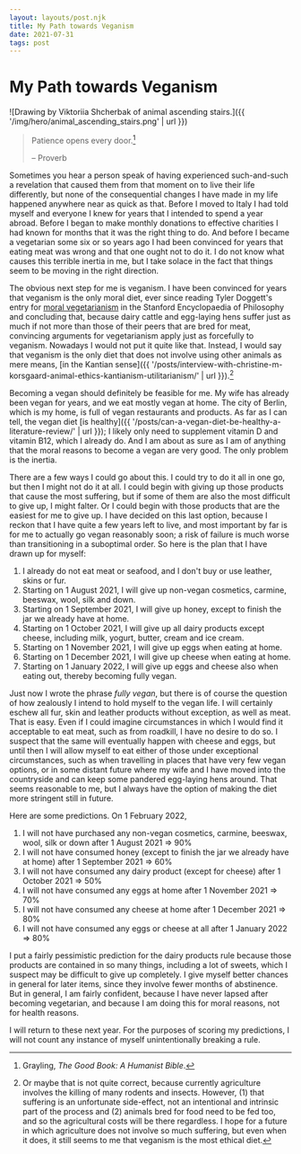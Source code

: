 ```yaml
---
layout: layouts/post.njk
title: My Path towards Veganism
date: 2021-07-31
tags: post
---
```


# My Path towards Veganism

![Drawing by Viktoriia Shcherbak of animal ascending stairs.]({{ '/img/hero/animal_ascending_stairs.png' | url }})

> Patience opens every door.[^1]
>
> – Proverb

Sometimes you hear a person speak of having experienced such-and-such a revelation that caused them from that moment on to live their life differently, but none of the consequential changes I have made in my life happened anywhere near as quick as that. Before I moved to Italy I had told myself and everyone I knew for years that I intended to spend a year abroad. Before I began to make monthly donations to effective charities I had known for months that it was the right thing to do. And before I became a vegetarian some six or so years ago I had been convinced for years that eating meat was wrong and that one ought not to do it. I do not know what causes this terrible inertia in me, but I take solace in the fact that things seem to be moving in the right direction.

The obvious next step for me is veganism. I have been convinced for years that veganism is the only moral diet, ever since reading Tyler Doggett's entry for [moral vegetarianism](https://plato.stanford.edu/entries/vegetarianism/) in the Stanford Encyclopaedia of Philosophy and concluding that, because dairy cattle and egg-laying hens suffer just as much if not more than those of their peers that are bred for meat, convincing arguments for vegetarianism apply just as forcefully to veganism. Nowadays I would not put it quite like that. Instead, I would say that veganism is the only diet that does not involve using other animals as mere means, [in the Kantian sense]({{ '/posts/interview-with-christine-m-korsgaard-animal-ethics-kantianism-utilitarianism/' | url }}).[^2]

Becoming a vegan should definitely be feasible for me. My wife has already been vegan for years, and we eat mostly vegan at home. The city of Berlin, which is my home, is full of vegan restaurants and products. As far as I can tell, the vegan diet [is healthy]({{ '/posts/can-a-vegan-diet-be-healthy-a-literature-review/' | url }}); I likely only need to supplement vitamin D and vitamin B12, which I already do. And I am about as sure as I am of anything that the moral reasons to become a vegan are very good. The only problem is the inertia.

There are a few ways I could go about this. I could try to do it all in one go, but then I might not do it at all. I could begin with giving up those products that cause the most suffering, but if some of them are also the most difficult to give up, I might falter. Or I could begin with those products that are the easiest for me to give up. I have decided on this last option, because I reckon that I have quite a few years left to live, and most important by far is for me to actually go vegan reasonably soon; a risk of failure is much worse than transitioning in a suboptimal order. So here is the plan that I have drawn up for myself:

1. I already do not eat meat or seafood, and I don't buy or use leather, skins or fur.
2. Starting on 1 August 2021, I will give up non-vegan cosmetics, carmine, beeswax, wool, silk and down.
3. Starting on 1 September 2021, I will give up honey, except to finish the jar we already have at home.
4. Starting on 1 October 2021, I will give up all dairy products except cheese, including milk, yogurt, butter, cream and ice cream.
5. Starting on 1 November 2021, I will give up eggs when eating at home.
6. Starting on 1 December 2021, I will give up cheese when eating at home.
7. Starting on 1 January 2022, I will give up eggs and cheese also when eating out, thereby becoming fully vegan.

Just now I wrote the phrase _fully vegan_, but there is of course the question of how zealously I intend to hold myself to the vegan life. I will certainly eschew all fur, skin and leather products without exception, as well as meat. That is easy. Even if I could imagine circumstances in which I would find it acceptable to eat meat, such as from roadkill, I have no desire to do so. I suspect that the same will eventually happen with cheese and eggs, but until then I will allow myself to eat either of those under exceptional circumstances, such as when travelling in places that have very few vegan options, or in some distant future where my wife and I have moved into the countryside and can keep some pandered egg-laying hens around. That seems reasonable to me, but I always have the option of making the diet more stringent still in future.

Here are some predictions. On 1 February 2022,

1. I will not have purchased any non-vegan cosmetics, carmine, beeswax, wool, silk or down after 1 August 2021 ⇒ 90%
2. I will not have consumed honey (except to finish the jar we already have at home) after 1 September 2021 ⇒ 60%
3. I will not have consumed any dairy product (except for cheese) after 1 October 2021 ⇒ 50%
4. I will not have consumed any eggs at home after 1 November 2021 ⇒ 70%
5. I will not have consumed any cheese at home after 1 December 2021 ⇒ 80%
6. I will not have consumed any eggs or cheese at all after 1 January 2022 ⇒ 80%

I put a fairly pessimistic prediction for the dairy products rule because those products are contained in so many things, including a lot of sweets, which I suspect may be difficult to give up completely. I give myself better chances in general for later items, since they involve fewer months of abstinence. But in general, I am fairly confident, because I have never lapsed after becoming vegetarian, and because I am doing this for moral reasons, not for health reasons.

I will return to these next year. For the purposes of scoring my predictions, I will not count any instance of myself unintentionally breaking a rule.

[^1]: Grayling, _The Good Book: A Humanist Bible_.
[^2]: Or maybe that is not quite correct, because currently agriculture involves the killing of many rodents and insects. However, (1) that suffering is an unfortunate side-effect, not an intentional and intrinsic part of the process and (2) animals bred for food need to be fed too, and so the agricultural costs will be there regardless. I hope for a future in which agriculture does not involve so much suffering, but even when it does, it still seems to me that veganism is the most ethical diet.
